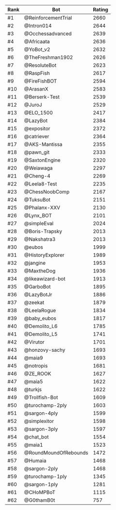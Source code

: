 Rank|Bot|Rating
---|---|---
#1|@ReinforcementTrial|2660
#2|@Intron014|2644
#3|@Occhessadvanced|2639
#4|@Africaata|2636
#5|@YoBot_v2|2632
#6|@TheFreshman1902|2626
#7|@ResoluteBot|2623
#8|@RaspFish|2617
#9|@FireFishBOT|2594
#10|@ArasanX|2583
#11|@Berserk-Test|2539
#12|@JuroJ|2529
#13|@ELO_1500|2417
#14|@LazyBot|2384
#15|@expositor|2372
#16|@catriever|2364
#17|@AKS-Mantissa|2355
#18|@pawn_git|2333
#19|@SaxtonEngine|2320
#20|@Weiawaga|2297
#21|@Cheng-4|2269
#22|@Leela8-Test|2235
#23|@ChessNoobComp|2167
#24|@TuksuBot|2151
#25|@Phalanx-XXV|2130
#26|@Lynx_BOT|2101
#27|@simpleEval|2024
#28|@Boris-Trapsky|2013
#29|@Nakshatra3|2013
#30|@eubos|1999
#31|@HistoryExplorer|1989
#32|@jangine|1953
#33|@MaxtheDog|1936
#34|@likeawizard-bot|1913
#35|@GarboBot|1895
#36|@LazyBotJr|1886
#37|@zeekat|1879
#38|@LeelaRogue|1834
#39|@baby_eubos|1817
#40|@Demolito_L6|1785
#41|@Demolito_L5|1741
#42|@Virutor|1701
#43|@honzovy-sachy|1693
#44|@maia9|1693
#45|@notropis|1681
#46|@ZE_ROOK|1627
#47|@maia5|1622
#48|@turkjs|1622
#49|@Trollfish-Bot|1609
#50|@turochamp-2ply|1603
#51|@sargon-4ply|1599
#52|@simplexitor|1598
#53|@sargon-3ply|1597
#54|@chat_bot|1554
#55|@maia1|1523
#56|@RoundMoundOfRebounds|1472
#57|@Humaia|1468
#58|@sargon-2ply|1468
#59|@turochamp-1ply|1345
#60|@sargon-1ply|1281
#61|@CHoMPBoT|1115
#62|@G0thamB0t|757
